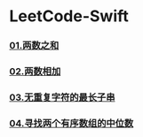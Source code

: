 # LeetCode-Swift

### [01.两数之和](https://github.com/alflix/leetcode-swift/tree/master/01-twoSum)

### [02.两数相加](https://github.com/alflix/leetcode-swift/tree/master/02-addTwoNumbers)

### [03.无重复字符的最长子串](https://github.com/alflix/leetcode-swift/tree/master/03-lengthOfLongestSubstring)

### [04.寻找两个有序数组的中位数](https://github.com/alflix/leetcode-swift/tree/master/04-findMedianSortedArrays)

